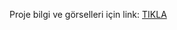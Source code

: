 Proje bilgi ve görselleri için link:
[TIKLA](https://drive.google.com/file/d/1WiqIqZhuwwkIPFWAq3NyanNbzD5PYNwE/view?usp=sharing)
